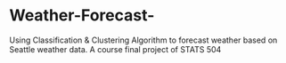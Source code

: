# Weather-Forecast-
Using Classification &amp; Clustering Algorithm to forecast weather based on Seattle weather data. A course final project of STATS 504

